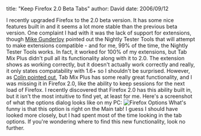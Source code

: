 
title: "Keep Firefox 2.0 Beta Tabs"
author: David
date: 2006/09/12

I recently upgraded Firefox to the 2.0 beta version. It has some nice features built in and it seems a lot more stable than the previous beta version. One complaint I had with it was the lack of support for extensions, though [Mike Gunderloy](http://www.larkware.com) pointed out the Nightly Tester Tools that will attempt to make extensions compatible - and for me, 99% of the time, the Nightly Tester Tools works. In fact, it worked for 100% of my extensions, but Tab Mix Plus didn't pull all its functionality along with it to 2.0. The extension shows as working correctly, but it doesn't actually work correctly and really, it only states compatability with 1.6+ so I shouldn't be surprised. However, as [Colin pointed out](http://feeds.feedburner.com/~r/ColinNeller/~3/21191376/TabMixPlusGetItNow.aspx), Tab Mix Plus has some really great functionality, and I was missing it in Firefox 2.0, like the ability to keep sessions for the next load of Firefox. 
I recently discovered that Firefox 2.0 has this ability built in, but it isn't the most intuitive to find yet, at least for me. Here's a screenshot of what the options dialog looks like on my PC: 
<img alt="Firefox Options" src="http://www.mohundro.com/blog/content/binary/2006-09-13-firefox.png"> 
What's funny is that this option is right on the Main tab! I guess I should have looked more closely, but I had spent most of the time looking in the tab options. If you're wondering where to find this new functionality, look no further.
